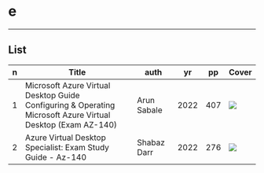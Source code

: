 # e

---

## List
|n|Title|auth|yr|pp|Cover|
|-|-----|----|--|--|-----|
|1|Microsoft Azure Virtual Desktop Guide<br/>Configuring & Operating Microsoft Azure Virtual Desktop (Exam AZ-140)|Arun Sabale|2022|407|<img src="https://i.imgur.com/LFK7fTt.png">|
|2|Azure Virtual Desktop Specialist: Exam Study Guide - Az-140|Shabaz Darr|2022|276|<img src="https://i.imgur.com/4QuNFzH.png">|
